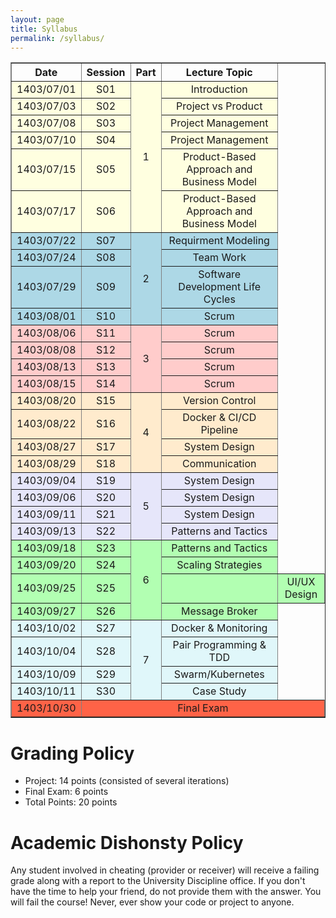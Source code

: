 ```yaml
---
layout: page
title: Syllabus
permalink: /syllabus/
---
```


<table border="1" style="width: 100%; text-align: center;">
    <tr>
        <th>Date</th>
        <th>Session</th>
        <th>Part</th>
        <th>Lecture Topic</th>
    </tr>
    <tr style="background-color:#ffffe0">
        <td>1403/07/01</td>
        <td>S01</td>
        <td rowspan="6">1</td>
        <td>Introduction</td>
    </tr>
    <tr style="background-color:#ffffe0">
        <td>1403/07/03</td>
        <td>S02</td>
        <td>Project vs Product</td>
    </tr>
    <tr style="background-color:#ffffe0">
        <td>1403/07/08</td>
        <td>S03</td>
        <td>Project Management</td>
    </tr>
    <tr style="background-color:#ffffe0">
        <td>1403/07/10</td>
        <td>S04</td>
        <td>Project Management</td>
    </tr>
    <tr style="background-color:#ffffe0">
        <td>1403/07/15</td>
        <td>S05</td>
        <td>Product-Based Approach and Business Model</td>
    </tr>
    <tr style="background-color:#ffffe0">
        <td>1403/07/17</td>
        <td>S06</td>
        <td>Product-Based Approach and Business Model</td>
    </tr>
    <tr style="background-color:#add8e6">
        <td>1403/07/22</td>
        <td>S07</td>
        <td rowspan="4">2</td>
        <td>Requirment Modeling</td>
    </tr>
    <tr style="background-color:#add8e6">
        <td>1403/07/24</td>
        <td>S08</td>
        <td>Team Work</td>
    </tr>
    <tr style="background-color:#add8e6">
        <td>1403/07/29</td>
        <td>S09</td>
        <td>Software Development Life Cycles</td>
    </tr>
    <tr style="background-color:#add8e6">
        <td>1403/08/01</td>
        <td>S10</td>
        <td>Scrum</td>
    </tr>
    <tr style="background-color:#ffcccb">
        <td>1403/08/06</td>
        <td>S11</td>
        <td rowspan="4">3</td>
        <td>Scrum</td>
    </tr>
    <tr style="background-color:#ffcccb">
        <td>1403/08/08</td>
        <td>S12</td>
        <td>Scrum</td>
    </tr>
    <tr style="background-color:#ffcccb">
        <td>1403/08/13</td>
        <td>S13</td>
        <td>Scrum</td>
    </tr>
    <tr style="background-color:#ffcccb">
        <td>1403/08/15</td>
        <td>S14</td>
        <td>Scrum</td>
    </tr>
    <tr style="background-color:#ffebcd">
        <td>1403/08/20</td>
        <td>S15</td>
        <td rowspan="4">4</td>
        <td>Version Control</td>
    </tr>
    <tr style="background-color:#ffebcd">
        <td>1403/08/22</td>
        <td>S16</td>
        <td>Docker & CI/CD Pipeline</td>
    </tr>
    <tr style="background-color:#ffebcd">
        <td>1403/08/27</td>
        <td>S17</td>
        <td>System Design</td>
    </tr>
    <tr style="background-color:#ffebcd">
        <td>1403/08/29</td>
        <td>S18</td>
        <td>Communication</td>
    </tr>
    <tr style="background-color:#e6e6fa">
        <td>1403/09/04</td>
        <td>S19</td>
        <td rowspan="4">5</td>
        <td>System Design</td>
    </tr>
    <tr style="background-color:#e6e6fa">
        <td>1403/09/06</td>
        <td>S20</td>
        <td>System Design</td>
    </tr>
    <tr style="background-color:#e6e6fa">
        <td>1403/09/11</td>
        <td>S21</td>
        <td>System Design</td>
    </tr>
    <tr style="background-color:#e6e6fa">
        <td>1403/09/13</td>
        <td>S22</td>
        <td>Patterns and Tactics</td>
    </tr>
    <tr style="background-color:#b2ffb2">
        <td>1403/09/18</td>
        <td>S23</td>
        <td rowspan="4">6</td>
        <td>Patterns and Tactics</td>
    </tr>
    <tr style="background-color:#b2ffb2">
        <td>1403/09/20</td>
        <td>S24</td>
        <td>Scaling Strategies</td>
    </tr>
    <tr style="background-color:#b2ffb2">
        <td>1403/09/25</td>
        <td>S25</td>
        <td></td>
        <td>UI/UX Design</td>
    </tr>
    <tr style="background-color:#b2ffb2">
        <td>1403/09/27</td>
        <td>S26</td>
        <td>Message Broker</td>
    </tr>
    <tr style="background-color:#e0f7fa">
        <td>1403/10/02</td>
        <td>S27</td>
        <td rowspan="4">7</td>
        <td>Docker & Monitoring</td>
    </tr>
    <tr style="background-color:#e0f7fa">
        <td>1403/10/04</td>
        <td>S28</td>
        <td>Pair Programming & TDD</td>
    </tr>
    <tr style="background-color:#e0f7fa">
        <td>1403/10/09</td>
        <td>S29</td>
        <td>Swarm/Kubernetes</td>
    </tr>
    <tr style="background-color:#e0f7fa">
        <td>1403/10/11</td>
        <td>S30</td>
        <td>Case Study</td>
    </tr>
    <tr style="background-color:#ff6347">
        <td>1403/10/30</td>
        <td colspan="4" style="text-align: center;">Final Exam</td>
    </tr>
</table>


# Grading Policy
  * Project: 14 points (consisted of several iterations)
  * Final Exam: 6 points 
  * Total Points: 20 points


# Academic Dishonsty Policy
Any student involved in cheating (provider or receiver) will receive a failing grade along with a report to the University Discipline office. If you don't have the time to help your friend, do not provide them with the answer. You will fail the course! Never, ever show your code or project to anyone. 